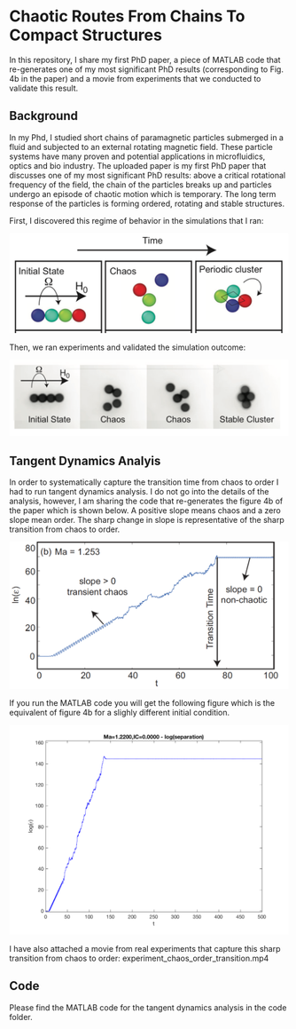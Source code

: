 # Chaotic Routes From Chains To Compact Structures
In this repository, I share my first PhD paper, a piece of MATLAB code that re-generates one of my most significant PhD results (corresponding to Fig. 4b in the paper) and a movie from experiments that we conducted to validate this result.

## Background
In my Phd, I studied short chains of paramagnetic particles submerged in a fluid and subjected to an external rotating magnetic field. These particle systems have many proven and potential applications in microfluidics, optics and bio industry. The uploaded paper is my first PhD paper that discusses one of my most significant PhD results: above a critical rotational frequency of the field, the chain of the particles breaks up and particles undergo an episode of chaotic motion which is temporary. The long term response of the particles is forming ordered, rotating and stable structures. 

First, I discovered this regime of behavior in the simulations that I ran:

![](Figures/simulation.png)

Then, we ran experiments and validated the simulation outcome: 

![](Figures/experiment.png)

## Tangent Dynamics Analyis 
In order to systematically capture the transition time from chaos to order I had to run tangent dynamics analysis. I do not go into the details of the analysis, however, I am sharing the code that re-generates the figure 4b of the paper which is shown below. A positive slope means chaos and a zero slope mean order. The sharp change in slope is representative of the sharp transition from chaos to order. 


![](Figures/fig4b.png)

If you run the MATLAB code you will get the following figure which is the equivalent of figure 4b for a slighly different initial condition. 


![](Figures/fig4b_regenerated.png)

I have also attached a movie from real experiments that capture this sharp transition from chaos to order: experiment_chaos_order_transition.mp4

## Code
Please find the MATLAB code for the tangent dynamics analysis in the code folder. 


